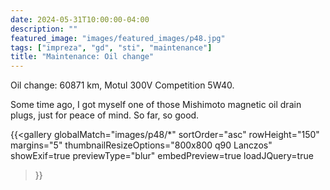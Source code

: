 ```yaml
---
date: 2024-05-31T10:00:00-04:00
description: ""
featured_image: "images/featured_images/p48.jpg"
tags: ["impreza", "gd", "sti", "maintenance"]
title: "Maintenance: Oil change"
---
```


Oil change: 60871 km, Motul 300V Competition 5W40.

Some time ago, I got myself one of those Mishimoto magnetic oil drain plugs,
just for peace of mind. So far, so good.

{{<gallery
    globalMatch="images/p48/*"
    sortOrder="asc"
    rowHeight="150"
    margins="5"
    thumbnailResizeOptions="800x800 q90 Lanczos"
    showExif=true
    previewType="blur"
    embedPreview=true
    loadJQuery=true
>}}
